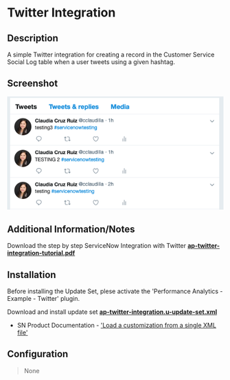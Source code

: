 # Twitter Integration

## Description

A simple Twitter integration for creating a record in the Customer Service Social Log table when a user tweets using a given hashtag.

## Screenshot

![Twitter Integration](https://raw.githubusercontent.com/platform-experience/api-integration-library/master/src/ap-twitter-integration/images/ap-twitter-integration.png)

## Additional Information/Notes

Download the step by step ServiceNow Integration with Twitter **[ap-twitter-integration-tutorial.pdf](https://raw.githubusercontent.com/platform-experience/api-integration-library/master/src/ap-twitter-integration/docs/ap-twitter-integration-tutorial.pdf)**

## Installation

Before installing the Update Set, plese activate the 'Performance Analytics - Example - Twitter' plugin.

Download and install update set **[ap-twitter-integration.u-update-set.xml](https://github.com/platform-experience/api-integration-library/blob/master/src/ap-twitter-integration/ap-twitter-integration.u-update-set.xml)**

* SN Product Documentation - ['Load a customization from a single XML file'](https://docs.servicenow.com/bundle/kingston-application-development/page/build/system-update-sets/task/t_SaveAnUpdateSetAsAnXMLFile.html)

## Configuration

> None
